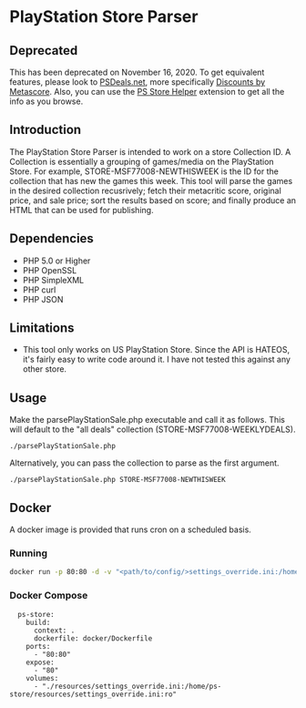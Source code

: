 # PlayStation Store Parser

## Deprecated
This has been deprecated on November 16, 2020. To get equivalent features, please look to [PSDeals.net](https://psdeals.net), more specifically [Discounts by Metascore](https://psdeals.net/us-store/discounts?type=all&sort=metascore-desc). Also, you can use the [PS Store Helper](https://chrome.google.com/webstore/detail/ps-store-helper/ldjfkloldnlohgeblkanmjeehpeapbep?hl=en) extension to get all the info as you browse.

## Introduction
The PlayStation Store Parser is intended to work on a store Collection ID. A Collection is essentially a grouping of games/media on the PlayStation Store. For example, STORE-MSF77008-NEWTHISWEEK is the ID for the collection that has new the games this week. This tool will parse the games in the desired collection recusrively; fetch their metacritic score, original price, and sale price; sort the results based on score; and finally produce an HTML that can be used for publishing.

## Dependencies
- PHP 5.0 or Higher
- PHP OpenSSL
- PHP SimpleXML
- PHP curl
- PHP JSON

## Limitations
- This tool only works on US PlayStation Store. Since the API is HATEOS, it's fairly easy to write code around it. I have not tested this against any other store.

## Usage
Make the parsePlayStationSale.php executable and call it as follows. This will default to the "all deals" collection (STORE-MSF77008-WEEKLYDEALS).

`./parsePlayStationSale.php`

Alternatively, you can pass the collection to parse as the first argument.

`./parsePlayStationSale.php STORE-MSF77008-NEWTHISWEEK`

## Docker
A docker image is provided that runs cron on a scheduled basis.

### Running
```sh
docker run -p 80:80 -d -v "<path/to/config/>settings_override.ini:/home/ps-store/resources/settings_override.ini:ro" ps-store
```

### Docker Compose
```
  ps-store:
    build:
      context: .
      dockerfile: docker/Dockerfile 
    ports:
      - "80:80"
    expose:
      - "80"
    volumes:
      - "./resources/settings_override.ini:/home/ps-store/resources/settings_override.ini:ro"
```
